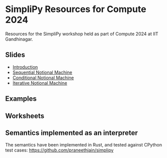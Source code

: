 # SimpliPy Resources for Compute 2024

Resources for the SimpliPy workshop held as part of Compute 2024 at IIT Gandhinagar.

## Slides

- [Introduction](./slides/introduction.pdf)
- [Sequential Notional Machine](./slides/sequential.pdf)
- [Conditional Notional Machine](./slides/conditional.pdf)
- [Iterative Notional Machine](./slides/iterative.pdf)

## Examples


## Worksheets


## Semantics implemented as an interpreter

The semantics have been implemented in Rust, and tested against CPython test cases: https://github.com/praneethjain/simplipy